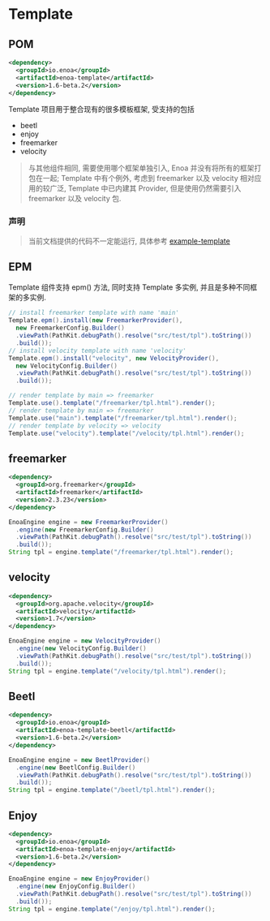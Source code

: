 

# Template

## POM

```xml
<dependency>
  <groupId>io.enoa</groupId>
  <artifactId>enoa-template</artifactId>
  <version>1.6-beta.2</version>
</dependency>
```

Template 项目用于整合现有的很多模板框架, 受支持的包括

- beetl
- enjoy
- freemarker
- velocity

> 与其他组件相同, 需要使用哪个框架单独引入, Enoa 并没有将所有的框架打包在一起; Template 中有个例外, 考虑到 freemarker 以及 velocity 相对应用的较广泛, Template 中已内建其 Provider, 但是使用仍然需要引入 freemarker 以及 velocity 包.

### 声明

> 当前文档提供的代码不一定能运行, 具体参考 [example-template](https://github.com/fewensa/enoa/tree/master/enoa-example/example-template)


## EPM

Template 组件支持 epm() 方法, 同时支持 Template 多实例, 并且是多种不同框架的多实例.

```java
// install freemarker template with name 'main'
Template.epm().install(new FreemarkerProvider(),
  new FreemarkerConfig.Builder()
  .viewPath(PathKit.debugPath().resolve("src/test/tpl").toString())
  .build());
// install velocity template with name 'velocity'
Template.epm().install("velocity", new VelocityProvider(),
  new VelocityConfig.Builder()
  .viewPath(PathKit.debugPath().resolve("src/test/tpl").toString())
  .build());

// render template by main => freemarker
Template.use().template("/freemarker/tpl.html").render();
// render template by main => freemarker
Template.use("main").template("/freemarker/tpl.html").render();
// render template by velocity => velocity
Template.use("velocity").template("/velocity/tpl.html").render();
```



## freemarker

```xml
<dependency>
  <groupId>org.freemarker</groupId>
  <artifactId>freemarker</artifactId>
  <version>2.3.23</version>
</dependency>
```

```java
EnoaEngine engine = new FreemarkerProvider()
  .engine(new FreemarkerConfig.Builder()
  .viewPath(PathKit.debugPath().resolve("src/test/tpl").toString())
  .build());
String tpl = engine.template("/freemarker/tpl.html").render();
```

## velocity

```xml
<dependency>
  <groupId>org.apache.velocity</groupId>
  <artifactId>velocity</artifactId>
  <version>1.7</version>
</dependency>
```

```java
EnoaEngine engine = new VelocityProvider()
  .engine(new VelocityConfig.Builder()
  .viewPath(PathKit.debugPath().resolve("src/test/tpl").toString())
  .build());
String tpl = engine.template("/velocity/tpl.html").render();
```


## Beetl

```xml
<dependency>
  <groupId>io.enoa</groupId>
  <artifactId>enoa-template-beetl</artifactId>
  <version>1.6-beta.2</version>
</dependency>
```

```java
EnoaEngine engine = new BeetlProvider()
  .engine(new BeetlConfig.Builder()
  .viewPath(PathKit.debugPath().resolve("src/test/tpl").toString())
  .build());
String tpl = engine.template("/beetl/tpl.html").render();
```

## Enjoy

```xml
<dependency>
  <groupId>io.enoa</groupId>
  <artifactId>enoa-template-enjoy</artifactId>
  <version>1.6-beta.2</version>
</dependency>
```

```java
EnoaEngine engine = new EnjoyProvider()
  .engine(new EnjoyConfig.Builder()
  .viewPath(PathKit.debugPath().resolve("src/test/tpl").toString())
  .build());
String tpl = engine.template("/enjoy/tpl.html").render();
```

